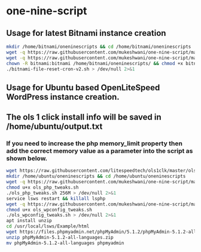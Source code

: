 # one-nine-script
## Usage for latest Bitnami instance creation
```bash
mkdir /home/bitnami/oneninescripts && cd /home/bitnami/oneninescripts
wget -q https://raw.githubusercontent.com/mukeshwani/one-nine-script/main/bitnami-file-reset-cron-v2.sh
wget -q https://raw.githubusercontent.com/mukeshwani/one-nine-script/main/bitnami-file-reset-commands-v2.sh
chown -R bitnami:bitnami /home/bitnami/oneninescripts/ && chmod +x bitnami-file-reset-cron-v2.sh && chmod +x bitnami-file-reset-commands-v2.sh
./bitnami-file-reset-cron-v2.sh > /dev/null 2>&1
```

## Usage for Ubuntu based OpenLiteSpeed WordPress instance creation.
## The ols 1 click install info will be saved in /home/ubuntu/output.txt
### If you need to increase the php memory_limit property then add the correct memory value as a parameter into the script as shown below.
```bash
wget https://raw.githubusercontent.com/litespeedtech/ols1clk/master/ols1clk.sh && bash ols1clk.sh --wordpress --quiet > /home/ubuntu/output.txt
mkdir /home/ubuntu/oneninescripts && cd /home/ubuntu/oneninescripts
wget -q https://raw.githubusercontent.com/mukeshwani/one-nine-script/main/ols_php_tweaks.sh
chmod u+x ols_php_tweaks.sh
./ols_php_tweaks.sh 256M > /dev/null 2>&1
service lsws restart && killall lsphp
wget -q https://raw.githubusercontent.com/mukeshwani/one-nine-script/main/ols_wpconfig_tweaks.sh
chmod u+x ols_wpconfig_tweaks.sh
./ols_wpconfig_tweaks.sh > /dev/null 2>&1
apt install unzip
cd /usr/local/lsws/Example/html
wget https://files.phpmyadmin.net/phpMyAdmin/5.1.2/phpMyAdmin-5.1.2-all-languages.zip
unzip phpMyAdmin-5.1.2-all-languages.zip
mv phpMyAdmin-5.1.2-all-languages phpmyadmin
```
##

